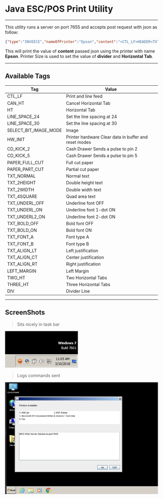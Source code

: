 
# Java ESC/POS Print Utility  
  


----------


This utility runs a server on port 7655 and accepts post request with json as follow:  
  
```json  
{"type":"INVOICE","nameOfPrinter":"Epson","content":"<CTL_LF>HEADER<TXT_ALIGN_CT><DIV><CTL_LF><DIV>", "printerSize": 58}  
```  
This will print the value of **content** passed json using the printer with name **Epson**.
Printer Size is used to set the value of **divider** and **Horizontal Tab**.


----------
## Available Tags

| Tag | Value |
| ------------- | ------------- |
| CTL_LF  | Print and line feed  |
| CAN_HT  | Cancel Horizontal Tab  |
| HT  | Horizontal Tab |
| LINE_SPACE_24  | Set the line spacing at 24  |
| LINE_SPACE_30  | Set the line spacing at 30 |
| SELECT_BIT_IMAGE_MODE  | Image  |
| HW_INIT  | Printer hardware Clear data in buffer and reset modes |
| CD_KICK_2  | Cash Drawer Sends a pulse to pin 2 |
| CD_KICK_5  | Cash Drawer Sends a pulse to pin 5 |
| PAPER_FULL_CUT  | Full cut paper  |
| PAPER_PART_CUT  | Partial cut paper  |
| TXT_NORMAL  | Normal text |
| TXT_2HEIGHT  | Double height text  |
| TXT_2WIDTH  | Double width text |
| TXT_4SQUARE  | Quad area text  |
| TXT\_UNDERL\_OFF  | Underline font OFF  |
| TXT\_UNDERL\_ON  | Underline font 1-dot ON  |
| TXT\_UNDERL2\_ON  | Underline font 2-dot ON  |
| TXT\_BOLD\_OFF  | Bold font OFF  |
| TXT\_BOLD\_ON  | Bold font ON  |
| TXT\_FONT\_A  | Font type A  |
| TXT\_FONT\_B  | Font type B  |
| TXT\_ALIGN\_LT  | Left justification  |
| TXT\_ALIGN\_CT  | Center justification  |
| TXT\_ALIGN\_RT  | Right justification  |
| LEFT_MARGIN  | Left Margin  |
| TWO_HT  | Two Horizontal Tabs  |
| THREE_HT  | Three Horizontal Tabs  |
| DIV  | Divider Line  |

----------

## ScreenShots

> Sits nicely in task bar

![Alt text](screenshots/Screenshot_2018-03-10_11-05-07.png?raw=true "Task bar")


> Logs commands sent

![Alt text](screenshots/Screenshot_2018-03-10_11-06-05.png?raw=true "GUI")